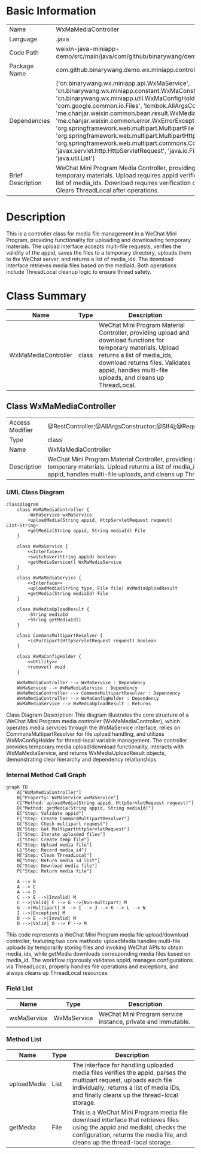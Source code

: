 # Basic Information

|      |      |
|------|------|
| Name | WxMaMediaController |
| Language | .java |
| Code Path | weixin-java-miniapp-demo/src/main/java/com/github/binarywang/demo/wx/miniapp/controller/WxMaMediaController.java |
| Package Name | com.github.binarywang.demo.wx.miniapp.controller |
| Dependencies | ['cn.binarywang.wx.miniapp.api.WxMaService', 'cn.binarywang.wx.miniapp.constant.WxMaConstants', 'cn.binarywang.wx.miniapp.util.WxMaConfigHolder', 'com.google.common.collect.Lists', 'com.google.common.io.Files', 'lombok.AllArgsConstructor', 'lombok.extern.slf4j.Slf4j', 'me.chanjar.weixin.common.bean.result.WxMediaUploadResult', 'me.chanjar.weixin.common.error.WxErrorException', 'org.springframework.web.bind.annotation', 'org.springframework.web.multipart.MultipartFile', 'org.springframework.web.multipart.MultipartHttpServletRequest', 'org.springframework.web.multipart.commons.CommonsMultipartResolver', 'javax.servlet.http.HttpServletRequest', 'java.io.File', 'java.io.IOException', 'java.util.Iterator', 'java.util.List'] |
| Brief Description | WeChat Mini Program Media Controller, providing functionality for uploading and downloading temporary materials. Upload requires appid verification, supports multi-file processing, and returns a list of media_ids. Download requires verification of both appid and media_id, returning the media file. Clears ThreadLocal after operations. |

# Description

This is a controller class for media file management in a WeChat Mini Program, providing functionality for uploading and downloading temporary materials. The upload interface accepts multi-file requests, verifies the validity of the appid, saves the files to a temporary directory, uploads them to the WeChat server, and returns a list of media_ids. The download interface retrieves media files based on the mediaId. Both operations include ThreadLocal cleanup logic to ensure thread safety.

# Class Summary

| Name   | Type  | Description |
|-------|------|-------------|
| WxMaMediaController | class | WeChat Mini Program Material Controller, providing upload and download functions for temporary materials. Upload returns a list of media_ids, download returns files. Validates appid, handles multi-file uploads, and cleans up ThreadLocal. |



## Class WxMaMediaController

|      |      |
|------|------|
| Access Modifier | @RestController;@AllArgsConstructor;@Slf4j;@RequestMapping("/wx/media/{appid}");public |
| Type | class |
| Name | WxMaMediaController |
| Description | WeChat Mini Program Material Controller, providing upload and download functions for temporary materials. Upload returns a list of media_ids, download returns files. Validates appid, handles multi-file uploads, and cleans up ThreadLocal. |


### UML Class Diagram

```mermaid
classDiagram
    class WxMaMediaController {
        -WxMaService wxMaService
        +uploadMedia(String appid, HttpServletRequest request) List~String~
        +getMedia(String appid, String mediaId) File
    }

    class WxMaService {
        <<Interface>>
        +switchover(String appid) boolean
        +getMediaService() WxMaMediaService
    }

    class WxMaMediaService {
        <<Interface>>
        +uploadMedia(String type, File file) WxMediaUploadResult
        +getMedia(String mediaId) File
    }

    class WxMediaUploadResult {
        -String mediaId
        +String getMediaId()
    }

    class CommonsMultipartResolver {
        +isMultipart(HttpServletRequest request) boolean
    }

    class WxMaConfigHolder {
        <<Utility>>
        +remove() void
    }

    WxMaMediaController --> WxMaService : Dependency
    WxMaService --> WxMaMediaService : Dependency
    WxMaMediaController --> CommonsMultipartResolver : Dependency
    WxMaMediaController --> WxMaConfigHolder : Dependency
    WxMaMediaService --> WxMediaUploadResult : Returns
```

Class Diagram Description: This diagram illustrates the core structure of a WeChat Mini Program media controller (WxMaMediaController), which operates media services through the WxMaService interface, relies on CommonsMultipartResolver for file upload handling, and utilizes WxMaConfigHolder for thread-local variable management. The controller provides temporary media upload/download functionality, interacts with WxMaMediaService, and returns WxMediaUploadResult objects, demonstrating clear hierarchy and dependency relationships.


### Internal Method Call Graph

```mermaid
graph TD
    A["WxMaMediaController"]
    B["Property: WxMaService wxMaService"]
    C["Method: uploadMedia(String appid, HttpServletRequest request)"]
    D["Method: getMedia(String appid, String mediaId)"]
    E["Step: Validate appid"]
    F["Step: Create CommonsMultipartResolver"]
    G["Step: Check multipart request"]
    H["Step: Get MultipartHttpServletRequest"]
    I["Step: Iterate uploaded files"]
    J["Step: Create temp file"]
    K["Step: Upload media file"]
    L["Step: Record media_id"]
    M["Step: Clean ThreadLocal"]
    N["Step: Return media_id list"]
    O["Step: Download media file"]
    P["Step: Return media file"]

    A --> B
    A --> C
    A --> D
    C --> E -->|Invalid| M
    C -->|Valid| F --> G -->|Non-multipart| M
    G -->|Multipart| H --> I --> J --> K --> L --> N
    I -->|Exception| M
    D --> E -->|Invalid| M
    D -->|Valid| O --> P --> M
```

This code represents a WeChat Mini Program media file upload/download controller, featuring two core methods: uploadMedia handles multi-file uploads by temporarily storing files and invoking WeChat APIs to obtain media_ids, while getMedia downloads corresponding media files based on media_id. The workflow rigorously validates appid, manages configurations via ThreadLocal, properly handles file operations and exceptions, and always cleans up ThreadLocal resources.

### Field List

| Name  | Type  | Description |
|-------|-------|------|
| wxMaService | WxMaService | WeChat Mini Program service instance, private and immutable. |

### Method List

| Name  | Type  | Description |
|-------|-------|------|
| uploadMedia | List<String> | The interface for handling uploaded media files verifies the appid, parses the multipart request, uploads each file individually, returns a list of media IDs, and finally cleans up the thread-local storage. |
| getMedia | File | This is a WeChat Mini Program media file download interface that retrieves files using the appid and mediaId, checks the configuration, returns the media file, and cleans up the thread-local storage. |




